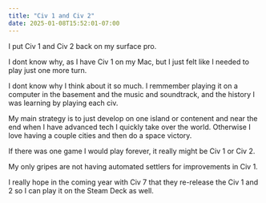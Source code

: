 ```yaml
---
title: "Civ 1 and Civ 2" 
date: 2025-01-08T15:52:01-07:00
---
```


I put Civ 1 and Civ 2 back on my surface pro. 

I dont know why, as I have Civ 1 on my Mac, but I just felt like I needed to play just one more turn.

I dont know why I think about it so much. I remmember playing it on a computer in the basement and the music and soundtrack, and the history I was learning by playing each civ. 

My main strategy is to just develop on one island or contenent and near the end when I have advanced tech I quickly take over the world. Otherwise I love having a couple cities and then do a space victory. 

If there was one game I would play forever, it really might be Civ 1 or Civ 2. 

My only gripes are not having automated settlers for improvements in Civ 1. 

I really hope in the coming year with Civ 7 that they re-release the Civ 1 and 2 so I can play it on the Steam Deck as well. 

